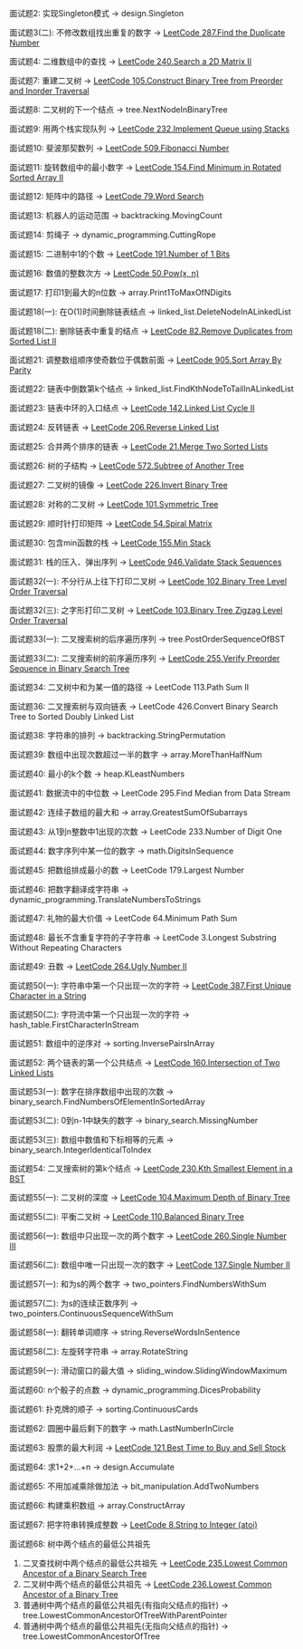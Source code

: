 面试题2: 实现Singleton模式 -> design.Singleton

面试题3(二): 不修改数组找出重复的数字 -> [LeetCode 287.Find the Duplicate Number](https://github.com/daocrossover/Leetcode-Java/blob/master/src/two_pointers/FindTheDuplicateNumber.java)

面试题4: 二维数组中的查找 -> [LeetCode 240.Search a 2D Matrix II](https://github.com/daocrossover/Leetcode-Java/blob/master/src/binary_search/SearchA2DMatrixII.java)

面试题7: 重建二叉树 -> [LeetCode 105.Construct Binary Tree from Preorder and Inorder Traversal](https://github.com/daocrossover/Leetcode-Java/blob/master/src/tree/ConstructBinaryTreeFromPreorderAndInorderTraversal.java)

面试题8: 二叉树的下一个结点 -> tree.NextNodeInBinaryTree

面试题9: 用两个栈实现队列 -> [LeetCode 232.Implement Queue using Stacks](https://github.com/daocrossover/Leetcode-Java/blob/master/src/stack/ImplementQueueUsingStacks.java)

面试题10: 斐波那契数列 -> [LeetCode 509.Fibonacci Number](https://github.com/daocrossover/Leetcode-Java/blob/master/src/dynamic_programming/FibonacciNumber.java)

面试题11: 旋转数组中的最小数字 -> [LeetCode 154.Find Minimum in Rotated Sorted Array II](https://github.com/daocrossover/Leetcode-Java/blob/master/src/binary_search/FindMinimuminRotatedSortedArrayII.java)

面试题12: 矩阵中的路径 -> [LeetCode 79.Word Search](https://github.com/daocrossover/Leetcode-Java/blob/master/src/backtracking/WordSearch.java)

面试题13: 机器人的运动范围 -> backtracking.MovingCount

面试题14: 剪绳子 -> dynamic_programming.CuttingRope

面试题15: 二进制中1的个数 -> [LeetCode 191.Number of 1 Bits](https://github.com/daocrossover/Leetcode-Java/blob/master/src/bit_manipulation/NumberOf1Bits.java)

面试题16: 数值的整数次方 -> [LeetCode 50.Pow(x, n)](https://github.com/daocrossover/Leetcode-Java/blob/master/src/math/Pow.java)

面试题17: 打印1到最大的n位数 -> array.Print1ToMaxOfNDigits

面试题18(一): 在O(1)时间删除链表结点 -> linked_list.DeleteNodeInALinkedList

面试题18(二): 删除链表中重复的结点 -> [LeetCode 82.Remove Duplicates from Sorted List II](https://github.com/daocrossover/Leetcode-Java/blob/master/src/linked_list/RemoveDuplicatesFromSortedListII.java)

面试题21: 调整数组顺序使奇数位于偶数前面 -> [LeetCode 905.Sort Array By Parity](https://github.com/daocrossover/Leetcode-Java/blob/master/src/two_pointers/SortArrayByParity.java)

面试题22: 链表中倒数第k个结点 -> linked_list.FindKthNodeToTailInALinkedList

面试题23: 链表中环的入口结点 -> [LeetCode 142.Linked List Cycle II](https://github.com/daocrossover/Leetcode-Java/blob/master/src/linked_list/LinkedListCycleII.java)

面试题24: 反转链表 -> [LeetCode 206.Reverse Linked List](https://github.com/daocrossover/Leetcode-Java/blob/master/src/linked_list/ReverseLinkedList.java)

面试题25: 合并两个排序的链表 -> [LeetCode 21.Merge Two Sorted Lists](https://github.com/daocrossover/Leetcode-Java/blob/master/src/linked_list/MergeTwoSortedLists.java)

面试题26: 树的子结构 -> [LeetCode 572.Subtree of Another Tree](https://github.com/daocrossover/Leetcode-Java/blob/master/src/tree/SubtreeOfAnotherTree.java)

面试题27: 二叉树的镜像 -> [LeetCode 226.Invert Binary Tree](https://github.com/daocrossover/Leetcode-Java/blob/master/src/tree/InvertBinaryTree.java)

面试题28: 对称的二叉树 -> [LeetCode 101.Symmetric Tree](https://github.com/daocrossover/Leetcode-Java/blob/master/src/tree/SymmetricTree.java)

面试题29: 顺时针打印矩阵 -> [LeetCode 54.Spiral Matrix](https://github.com/daocrossover/Leetcode-Java/blob/master/src/array/SpiralMatrix.java)

面试题30: 包含min函数的栈 -> [LeetCode 155.Min Stack](https://github.com/daocrossover/Leetcode-Java/blob/master/src/stack/DesignMinStack.java)

面试题31: 栈的压入、弹出序列 -> [LeetCode 946.Validate Stack Sequences](https://github.com/daocrossover/Leetcode-Java/blob/master/src/stack/ValidateStackSequences.java)

面试题32(一): 不分行从上往下打印二叉树 -> [LeetCode 102.Binary Tree Level Order Traversal](https://github.com/daocrossover/Leetcode-Java/blob/master/src/tree/BinaryTreeLevelOrderTraversal.java)

面试题32(三): 之字形打印二叉树 -> [LeetCode 103.Binary Tree Zigzag Level Order Traversal](https://github.com/daocrossover/Leetcode-Java/blob/master/src/tree/BinaryTreeZigzagLevelOrderTraversal.java)

面试题33(一): 二叉搜索树的后序遍历序列 -> tree.PostOrderSequenceOfBST

面试题33(二): 二叉搜索树的前序遍历序列 -> [LeetCode 255.Verify Preorder Sequence in Binary Search Tree](https://github.com/daocrossover/Leetcode-Java/blob/master/src/tree/VerifyPreorderSequenceInBinarySearchTree.java)

面试题34: 二叉树中和为某一值的路径 -> LeetCode 113.Path Sum II

面试题36: 二叉搜索树与双向链表 -> LeetCode 426.Convert Binary Search Tree to Sorted Doubly Linked List

面试题38: 字符串的排列 -> backtracking.StringPermutation

面试题39: 数组中出现次数超过一半的数字 -> array.MoreThanHalfNum

面试题40: 最小的k个数 -> heap.KLeastNumbers

面试题41: 数据流中的中位数 -> LeetCode 295.Find Median from Data Stream

面试题42: 连续子数组的最大和 -> array.GreatestSumOfSubarrays

面试题43: 从1到n整数中1出现的次数 -> LeetCode 233.Number of Digit One

面试题44: 数字序列中某一位的数字 -> math.DigitsInSequence

面试题45: 把数组排成最小的数 -> LeetCode 179.Largest Number

面试题46: 把数字翻译成字符串 -> dynamic_programming.TranslateNumbersToStrings

面试题47: 礼物的最大价值 -> LeetCode 64.Minimum Path Sum

面试题48: 最长不含重复字符的子字符串 -> LeetCode 3.Longest Substring Without Repeating Characters

面试题49: 丑数 -> [LeetCode 264.Ugly Number II](https://github.com/daocrossover/Leetcode-Java/blob/master/src/dynamic_programming/UglyNumberII.java)

面试题50(一): 字符串中第一个只出现一次的字符 -> [LeetCode 387.First Unique Character in a String](https://github.com/daocrossover/Leetcode-Java/blob/master/src/hash_table/FirstUniqueCharacterInAString.java)

面试题50(二): 字符流中第一个只出现一次的字符 -> hash_table.FirstCharacterInStream

面试题51: 数组中的逆序对 -> sorting.InversePairsInArray

面试题52: 两个链表的第一个公共结点 -> [LeetCode 160.Intersection of Two Linked Lists](https://github.com/daocrossover/Leetcode-Java/blob/master/src/two_pointers/IntersectionOfTwoLinkedLists.java)

面试题53(一): 数字在排序数组中出现的次数 -> binary_search.FindNumbersOfElementInSortedArray

面试题53(二): 0到n-1中缺失的数字 -> binary_search.MissingNumber

面试题53(三): 数组中数值和下标相等的元素 -> binary_search.IntegerIdenticalToIndex

面试题54: 二叉搜索树的第k个结点 -> [LeetCode 230.Kth Smallest Element in a BST](https://github.com/daocrossover/Leetcode-Java/blob/master/src/tree/KthSmallestElementInABST.java)

面试题55(一): 二叉树的深度 -> [LeetCode 104.Maximum Depth of Binary Tree](https://github.com/daocrossover/Leetcode-Java/blob/master/src/tree/MaximumDepthOfBinaryTree.java)

面试题55(二): 平衡二叉树 -> [LeetCode 110.Balanced Binary Tree](https://github.com/daocrossover/Leetcode-Java/blob/master/src/tree/BalancedBinaryTree.java)

面试题56(一): 数组中只出现一次的两个数字 -> [LeetCode 260.Single Number III](https://github.com/daocrossover/Leetcode-Java/blob/master/src/bit_manipulation/SingleNumberIII.java)

面试题56(二): 数组中唯一只出现一次的数字 -> [LeetCode 137.Single Number II](https://github.com/daocrossover/Leetcode-Java/blob/master/src/bit_manipulation/SingleNumberII.java)

面试题57(一): 和为s的两个数字 -> two_pointers.FindNumbersWithSum

面试题57(二): 为s的连续正数序列 -> two_pointers.ContinuousSequenceWithSum

面试题58(一): 翻转单词顺序 -> string.ReverseWordsInSentence

面试题58(二): 左旋转字符串 -> array.RotateString

面试题59(一): 滑动窗口的最大值 -> sliding_window.SlidingWindowMaximum

面试题60: n个骰子的点数 -> dynamic_programming.DicesProbability

面试题61: 扑克牌的顺子 -> sorting.ContinuousCards

面试题62: 圆圈中最后剩下的数字 -> math.LastNumberInCircle

面试题63: 股票的最大利润 -> [LeetCode 121.Best Time to Buy and Sell Stock](https://github.com/daocrossover/Leetcode-Java/blob/master/src/dynamic_programming/BestTimeToBuyAndSellStock.java)

面试题64: 求1+2+…+n -> design.Accumulate

面试题65: 不用加减乘除做加法 -> bit_manipulation.AddTwoNumbers

面试题66: 构建乘积数组 -> array.ConstructArray

面试题67: 把字符串转换成整数 -> [LeetCode 8.String to Integer (atoi)](https://github.com/daocrossover/Leetcode-Java/blob/master/src/string/StringToInteger.java)

面试题68: 树中两个结点的最低公共祖先
1. 二叉查找树中两个结点的最低公共祖先 -> [LeetCode 235.Lowest Common Ancestor of a Binary Search Tree](https://github.com/daocrossover/Leetcode-Java/blob/master/src/tree/LowestCommonAncestorOfABinarySearchTree.java)
2. 二叉树中两个结点的最低公共祖先 -> [LeetCode 236.Lowest Common Ancestor of a Binary Tree](https://github.com/daocrossover/Leetcode-Java/blob/master/src/tree/LowestCommonAncestorOfABinaryTree.java)
3. 普通树中两个结点的最低公共祖先(有指向父结点的指针) -> tree.LowestCommonAncestorOfTreeWithParentPointer
4. 普通树中两个结点的最低公共祖先(无指向父结点的指针) -> tree.LowestCommonAncestorOfTree